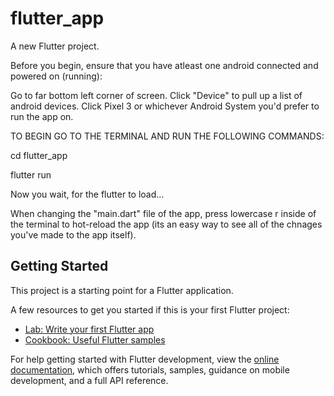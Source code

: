 # flutter_app

A new Flutter project.

Before you begin, ensure that you have atleast one android connected and powered on (running):

Go to far bottom left corner of screen.
Click "Device" to pull up a list of android devices.
Click Pixel 3 or whichever Android System you'd prefer to run the app on.


TO BEGIN GO TO THE TERMINAL AND RUN THE FOLLOWING COMMANDS:

cd flutter_app

flutter run

Now you wait, for the flutter to load...

When changing the "main.dart" file of the app, 
press lowercase r inside of the terminal to hot-reload the app (its an easy way to see all of the chnages you've made to the app itself).




## Getting Started

This project is a starting point for a Flutter application.

A few resources to get you started if this is your first Flutter project:

- [Lab: Write your first Flutter app](https://docs.flutter.dev/get-started/codelab)
- [Cookbook: Useful Flutter samples](https://docs.flutter.dev/cookbook)

For help getting started with Flutter development, view the
[online documentation](https://docs.flutter.dev/), which offers tutorials,
samples, guidance on mobile development, and a full API reference.
